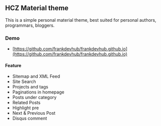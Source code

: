 ## HCZ Material theme

This is a simple personal material theme, best suited for personal authors, programmars, bloggers. 

### Demo
* [https://github.com/frankdevhub/frankdevhub.github.io](https://github.com/frankdevhub/frankdevhub.github.io)

#### Feature

* Sitemap and XML Feed
* Site Search 
* Projects and tags
* Paginations in homepage
* Posts under category
* Related Posts
* Highlight pre
* Next & Previous Post
* Disqus comment
